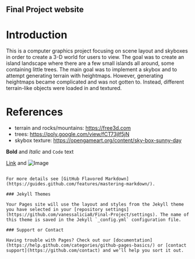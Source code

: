 ## Final Project website

# Introduction
This is a computer graphics project focusing on scene layout and skyboxes in order to create a 3-D world for users to view. The goal was to create an island landscape where there are a few small islands all around, some containing little trees. The main goal was to implement a skybox and to attempt generating terrain with heightmaps. However, generating heightmaps became complicated and was not gotten to. Instead, different terrain-like objects were loaded in and textured.




# References

- terrain and rocks/mountains: https://free3d.com
- trees: https://poly.google.com/view/fCT73jIf5jN
- skybox texture: https://opengameart.org/content/sky-box-sunny-day


**Bold** and _Italic_ and `Code` text

[Link](url) and ![Image](src)
```

For more details see [GitHub Flavored Markdown](https://guides.github.com/features/mastering-markdown/).

### Jekyll Themes

Your Pages site will use the layout and styles from the Jekyll theme you have selected in your [repository settings](https://github.com/vanessalicia8/Final-Project/settings). The name of this theme is saved in the Jekyll `_config.yml` configuration file.

### Support or Contact

Having trouble with Pages? Check out our [documentation](https://help.github.com/categories/github-pages-basics/) or [contact support](https://github.com/contact) and we’ll help you sort it out.
